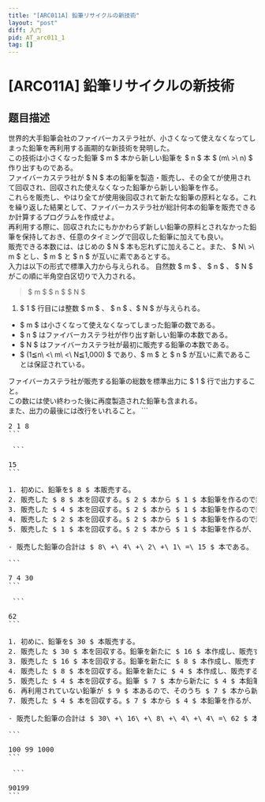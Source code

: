```yaml
---
title: "[ARC011A] 鉛筆リサイクルの新技術"
layout: "post"
diff: 入门
pid: AT_arc011_1
tag: []
---
```


# [ARC011A] 鉛筆リサイクルの新技術

## 题目描述

[problemUrl]: https://atcoder.jp/contests/arc011/tasks/arc011_1

世界的大手鉛筆会社のファイバーカステラ社が、小さくなって使えなくなってしまった鉛筆を再利用する画期的な新技術を発明した。  
 この技術は小さくなった鉛筆 $ m $ 本から新しい鉛筆を $ n $ 本 $ (m\ >\ n) $ 作り出すものである。  
 ファイバーカステラ社が $ N $ 本の鉛筆を製造・販売し、その全てが使用されて回収され、回収された使えなくなった鉛筆から新しい鉛筆を作る。  
 これらを販売し、やはり全てが使用後回収されて新たな鉛筆の原料となる。これを繰り返した結果として、ファイバーカステラ社が総計何本の鉛筆を販売できるか計算するプログラムを作成せよ。  
 再利用する際に、回収されたにもかかわらず新しい鉛筆の原料とされなかった鉛筆を保持しておき、任意のタイミングで回収した鉛筆に加えても良い。  
 販売できる本数には、はじめの $ N $ 本も忘れずに加えること。また、 $ N\ >\ m $ とし、$ m $ と $ n $ が互いに素であるとする。  
 入力は以下の形式で標準入力から与えられる。 自然数 $ m $ 、 $ n $ 、 $ N $ がこの順に半角空白区切りで入力される。

> $ m $ $ n $ $ N $

1. $ 1 $ 行目には整数 $ m $ 、 $ n $ 、$ N $ が与えられる。

- $ m $ は小さくなって使えなくなってしまった鉛筆の数である。
- $ n $ はファイバーカステラ社が作り出す新しい鉛筆の本数である。
- $ N $ はファイバーカステラ社が最初に販売する鉛筆の本数である。
- $ (1≦n\ <\ m\ <\ N≦1,000) $ であり、$ m $ と $ n $ が互いに素であることは保証されている。
 
 ファイバーカステラ社が販売する鉛筆の総数を標準出力に $ 1 $ 行で出力すること。  
 この数には使い終わった後に再度製造された鉛筆も含まれる。  
 また、出力の最後には改行をいれること。 ```
<pre class="prettyprint linenums">
2 1 8
```

 ```
<pre class="prettyprint linenums">
15
```

1. 初めに、鉛筆を$ 8 $ 本販売する。
2. 販売した $ 8 $ 本を回収する。$ 2 $ 本から $ 1 $ 本鉛筆を作るので新たに $ 4 $ 本作成し、販売する。
3. 販売した $ 4 $ 本を回収する。$ 2 $ 本から $ 1 $ 本鉛筆を作るので新たに $ 2 $ 本作成し、販売する。
4. 販売した $ 2 $ 本を回収する。$ 2 $ 本から $ 1 $ 本鉛筆を作るので新たに $ 1 $ 本作成し、販売する。
5. 販売した $ 1 $ 本を回収する。$ 2 $ 本から $ 1 $ 本鉛筆を作るが、 $ 1 $ 本しか回収できなかったので、新たに作成することができない。

- 販売した鉛筆の合計は $ 8\ +\ 4\ +\ 2\ +\ 1\ =\ 15 $ 本である。
 
```
<pre class="prettyprint linenums">
7 4 30
```

 ```
<pre class="prettyprint linenums">
62
```

1. 初めに、鉛筆を$ 30 $ 本販売する。
2. 販売した $ 30 $ 本を回収する。鉛筆を新たに $ 16 $ 本作成し、販売する。このとき、 $ 2 $ 本だけ再利用されない。
3. 販売した $ 16 $ 本を回収する。鉛筆を新たに $ 8 $ 本作成し、販売する。このときも、 $ 2 $ 本再利用されない鉛筆があり、計 $ 4 $ 本再利用されていない。
4. 販売した $ 8 $ 本を回収する。鉛筆を新たに $ 4 $ 本作成し、販売する。このとき、 $ 1 $ 本再利用されない鉛筆があり、計 $ 5 $ 本再利用されていない。
5. 販売した $ 4 $ 本を回収する。鉛筆 $ 7 $ 本から新たに $ 4 $ 本鉛筆を作りたいが、販売した $ 4 $ 本しか回収できなかったので、これだけでは新たに作成することができない。このとき、 回収した $ 4 $ 本の鉛筆に新しい鉛筆の原料とされなかった $ 5 $ 本の鉛筆を追加し、計 $ 9 $ 本の再利用されていない鉛筆がある。
6. 再利用されていない鉛筆が $ 9 $ 本あるので、そのうち $ 7 $ 本から新たに $ 4 $ 本鉛筆を作成し、販売する。このとき、 $ 2 $ 本再利用されない鉛筆がある。
7. 販売した $ 4 $ 本を回収する。$ 7 $ 本から $ 4 $ 本鉛筆を作るが、 回収した $ 4 $ 本と余った $ 2 $ 本の鉛筆を足しても $ 6 $ 本なので、新たに鉛筆を作成することができない。

- 販売した鉛筆の合計は $ 30\ +\ 16\ +\ 8\ +\ 4\ +\ 4\ =\ 62 $ 本である。
 
```
<pre class="prettyprint linenums">
100 99 1000
```

 ```
<pre class="prettyprint linenums">
90199
```

